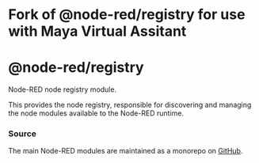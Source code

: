 # Fork of @node-red/registry for use with Maya Virtual Assitant
@node-red/registry
====================

Node-RED node registry module.

This provides the node registry, responsible for discovering and managing the node
modules available to the Node-RED runtime.

### Source

The main Node-RED modules are maintained as a monorepo on [GitHub](https://github.com/mayahq/node-red).
